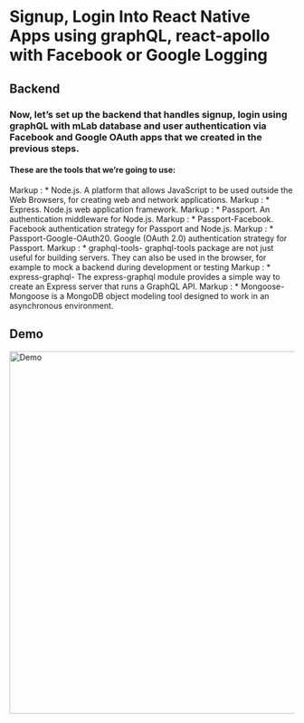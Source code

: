 # Signup, Login Into React Native Apps using graphQL, react-apollo with Facebook or Google Logging

## Backend
### Now, let’s set up the backend that handles signup, login using graphQL with mLab database and user authentication via Facebook and Google OAuth apps that we created in the previous steps.

#### These are the tools that we’re going to use:
Markup : *	Node.js. A platform that allows JavaScript to be used outside the Web Browsers, for creating web and network applications.
Markup : *	Express. Node.js web application framework.
Markup : *	Passport. An authentication middleware for Node.js.
Markup : *	Passport-Facebook. Facebook authentication strategy for Passport and Node.js.
Markup : *	Passport-Google-OAuth20. Google (OAuth 2.0) authentication strategy for Passport.
Markup : *	graphql-tools- graphql-tools package are not just useful for building servers. They can also be used in the browser, for example to mock a backend during development or testing
Markup : *	express-graphql- The express-graphql module provides a simple way to create an Express server that runs a GraphQL API.
Markup : *	Mongoose- Mongoose is a MongoDB object modeling tool designed to work in an asynchronous environment.

## Demo

<img src="https://github.com/rationalappdev/oauth-login/blob/master/demo.gif" alt="Demo" width="640" />
